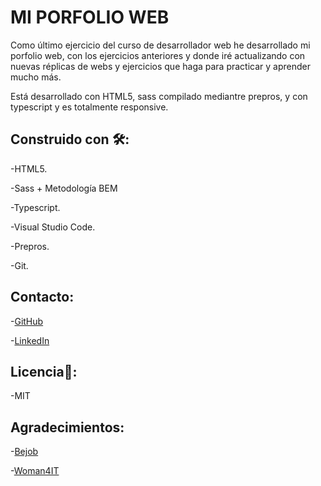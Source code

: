 
# MI PORFOLIO WEB

Como último ejercicio del curso de desarrollador web he desarrollado mi porfolio web, con los ejercicios anteriores y donde iré actualizando con nuevas réplicas de webs y ejercicios que haga para practicar y aprender mucho más.

Está desarrollado con HTML5, sass compilado mediantre prepros, y con typescript y es totalmente responsive.

## Construido con 🛠️:

 -HTML5.
 
 -Sass + Metodología BEM
 
 -Typescript.
 
 -Visual Studio Code.
 
 -Prepros.
 
 -Git.
 
## Contacto: 

 -[GitHub](https://github.com/lymbus)
 
 -[LinkedIn](https://www.linkedin.com/in/lydia-est%C3%A9vez-chamorro/)
 
## Licencia🧾:

-MIT

## Agradecimientos:

 -[Bejob](https://www.bejob.com/)
 
 -[Woman4IT](https://women4it.eu/)
 
